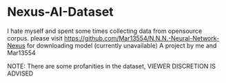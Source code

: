 # Nexus-AI-Dataset
I hate myself and spent some times collecting data from opensource corpus.
please visit https://github.com/Mar13554/N.N.N.-Neural-Network-Nexus for downloading model (currently unavailable)
A project by me and Mar13554

NOTE: There are some profanities in the dataset, VIEWER DISCRETION IS ADVISED

